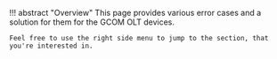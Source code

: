 !!! abstract "Overview"
    This page provides various error cases and a solution for them for the GCOM OLT devices.

    Feel free to use the right side menu to jump to the section, that you're interested in.